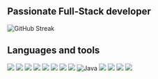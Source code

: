 ## Passionate Full-Stack developer

![GitHub Streak](https://github-readme-streak-stats.herokuapp.com/?user=LeonardHub&show_icons=true&theme=blue-green)


## Languages and tools

![](https://img.shields.io/badge/Django-092E20?style=for-the-badge&logo=django&logoColor=white)
![](https://img.shields.io/badge/React_Native-20232A?style=for-the-badge&logo=react&logoColor=61DAFB)
![](https://img.shields.io/badge/JavaScript-323330?style=for-the-badge&logo=javascript&logoColor=F7DF1E)
![](https://img.shields.io/badge/Node.js-339933?style=for-the-badge&logo=nodedotjs&logoColor=white)
![](https://img.shields.io/badge/MongoDB-4EA94B?style=for-the-badge&logo=mongodb&logoColor=white)
![](https://img.shields.io/badge/MySQL-005C84?style=for-the-badge&logo=mysql&logoColor=white)
![](https://img.shields.io/badge/PHP-777BB4?style=for-the-badge&logo=php&logoColor=white)
![](https://img.shields.io/badge/Bootstrap-563D7C?style=for-the-badge&logo=bootstrap&logoColor=white)
![Java](https://img.shields.io/badge/java-%23ED8B00.svg?style=for-the-badge&logo=java&logoColor=white)
![](https://img.shields.io/badge/Laravel-FF2D20?style=for-the-badge&logo=laravel&logoColor=white)
![](https://img.shields.io/badge/Udemy-EC5252?style=for-the-badge&logo=Udemy&logoColor=white)
![](https://img.shields.io/badge/Microsoft_Office-D83B01?style=for-the-badge&logo=microsoft-office&logoColor=white)
![](https://img.shields.io/badge/jQuery-0769AD?style=for-the-badge&logo=jquery&logoColor=white)
